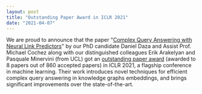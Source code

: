 ```yaml
---
layout: post
title: "Outstanding Paper Award in ICLR 2021"
date: "2021-04-07"
---
```


We are proud to announce that the paper "[Complex Query Answering with Neural Link Predictors](https://openreview.net/pdf?id=Mos9F9kDwkz)" by our PhD candidate Daniel Daza and Assist Prof. Michael Cochez along with our distinguished colleagues Erik Arakelyan and Pasquale Minervini (from UCL) got an [outstanding paper award](https://iclr-conf.medium.com/announcing-iclr-2021-outstanding-paper-awards-9ae0514734ab) (awarded to 8 papers out of 860 accepted papers) in ICLR 2021, a flagship conference in machine learning. Their work introduces novel techniques for efficient complex query answering in knowledge graphs embeddings, and brings significant improvements over the state-of-the-art.
